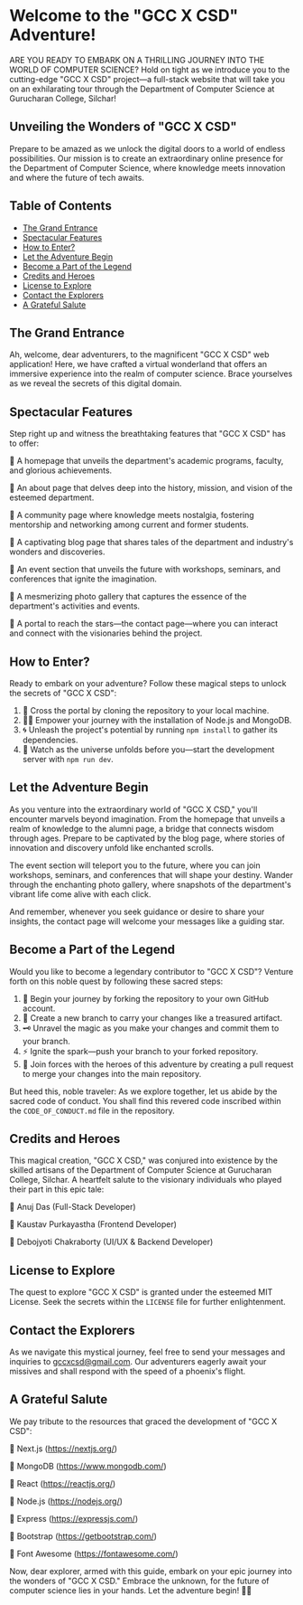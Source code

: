 # Welcome to the "GCC X CSD" Adventure!

ARE YOU READY TO EMBARK ON A THRILLING JOURNEY INTO THE WORLD OF COMPUTER SCIENCE? Hold on tight as we introduce you to the cutting-edge "GCC X CSD" project—a full-stack website that will take you on an exhilarating tour through the Department of Computer Science at Gurucharan College, Silchar!

## Unveiling the Wonders of "GCC X CSD"

Prepare to be amazed as we unlock the digital doors to a world of endless possibilities. Our mission is to create an extraordinary online presence for the Department of Computer Science, where knowledge meets innovation and where the future of tech awaits.

## Table of Contents

- [The Grand Entrance](#the-grand-entrance)
- [Spectacular Features](#spectacular-features)
- [How to Enter?](#how-to-enter)
- [Let the Adventure Begin](#let-the-adventure-begin)
- [Become a Part of the Legend](#become-a-part-of-the-legend)
- [Credits and Heroes](#credits-and-heroes)
- [License to Explore](#license-to-explore)
- [Contact the Explorers](#contact-the-explorers)
- [A Grateful Salute](#a-grateful-salute)

## The Grand Entrance

Ah, welcome, dear adventurers, to the magnificent "GCC X CSD" web application! Here, we have crafted a virtual wonderland that offers an immersive experience into the realm of computer science. Brace yourselves as we reveal the secrets of this digital domain.

## Spectacular Features

Step right up and witness the breathtaking features that "GCC X CSD" has to offer:

🌟 A homepage that unveils the department's academic programs, faculty, and glorious achievements.

🌟 An about page that delves deep into the history, mission, and vision of the esteemed department.

🌟 A community page where knowledge meets nostalgia, fostering mentorship and networking among current and former students.

🌟 A captivating blog page that shares tales of the department and industry's wonders and discoveries.

🌟 An event section that unveils the future with workshops, seminars, and conferences that ignite the imagination.

🌟 A mesmerizing photo gallery that captures the essence of the department's activities and events.

🌟 A portal to reach the stars—the contact page—where you can interact and connect with the visionaries behind the project.

## How to Enter?

Ready to embark on your adventure? Follow these magical steps to unlock the secrets of "GCC X CSD":

1. 🏰 Cross the portal by cloning the repository to your local machine.
2. 🧙‍♂️ Empower your journey with the installation of Node.js and MongoDB.
3. 🌀 Unleash the project's potential by running `npm install` to gather its dependencies.
4. 🌌 Watch as the universe unfolds before you—start the development server with `npm run dev`.

## Let the Adventure Begin

As you venture into the extraordinary world of "GCC X CSD," you'll encounter marvels beyond imagination. From the homepage that unveils a realm of knowledge to the alumni page, a bridge that connects wisdom through ages. Prepare to be captivated by the blog page, where stories of innovation and discovery unfold like enchanted scrolls.

The event section will teleport you to the future, where you can join workshops, seminars, and conferences that will shape your destiny. Wander through the enchanting photo gallery, where snapshots of the department's vibrant life come alive with each click.

And remember, whenever you seek guidance or desire to share your insights, the contact page will welcome your messages like a guiding star.

## Become a Part of the Legend

Would you like to become a legendary contributor to "GCC X CSD"? Venture forth on this noble quest by following these sacred steps:

1. 🔮 Begin your journey by forking the repository to your own GitHub account.
2. 🌿 Create a new branch to carry your changes like a treasured artifact.
3. 🗝️ Unravel the magic as you make your changes and commit them to your branch.
4. ⚡ Ignite the spark—push your branch to your forked repository.
5. 🏹 Join forces with the heroes of this adventure by creating a pull request to merge your changes into the main repository.

But heed this, noble traveler: As we explore together, let us abide by the sacred code of conduct. You shall find this revered code inscribed within the `CODE_OF_CONDUCT.md` file in the repository.

## Credits and Heroes

This magical creation, "GCC X CSD," was conjured into existence by the skilled artisans of the Department of Computer Science at Gurucharan College, Silchar. A heartfelt salute to the visionary individuals who played their part in this epic tale:

🌟 Anuj Das (Full-Stack Developer)

🌟 Kaustav Purkayastha (Frontend Developer)

🌟 Debojyoti Chakraborty (UI/UX & Backend Developer)

## License to Explore

The quest to explore "GCC X CSD" is granted under the esteemed MIT License. Seek the secrets within the `LICENSE` file for further enlightenment.

## Contact the Explorers

As we navigate this mystical journey, feel free to send your messages and inquiries to gccxcsd@gmail.com. Our adventurers eagerly await your missives and shall respond with the speed of a phoenix's flight.

## A Grateful Salute

We pay tribute to the resources that graced the development of "GCC X CSD":

🌠 Next.js (https://nextjs.org/)

🌠 MongoDB (https://www.mongodb.com/)

🌠 React (https://reactjs.org/)

🌠 Node.js (https://nodejs.org/)

🌠 Express (https://expressjs.com/)

🌠 Bootstrap (https://getbootstrap.com/)

🌠 Font Awesome (https://fontawesome.com/)

Now, dear explorer, armed with this guide, embark on your epic journey into the wonders of "GCC X CSD." Embrace the unknown, for the future of computer science lies in your hands. Let the adventure begin! 🚀🌌
